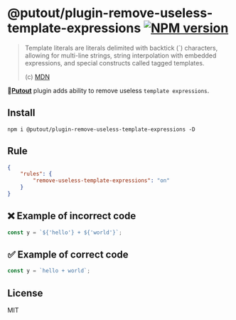 # @putout/plugin-remove-useless-template-expressions [![NPM version][NPMIMGURL]][NPMURL]

[NPMIMGURL]: https://img.shields.io/npm/v/@putout/plugin-remove-useless-template-expressions.svg?style=flat&longCache=true
[NPMURL]: https://npmjs.org/package/@putout/plugin-remove-useless-template-expressions"npm"

> Template literals are literals delimited with backtick (`) characters, allowing for multi-line strings, string interpolation with embedded expressions, and special constructs called tagged templates.
>
> (c) [MDN](https://developer.mozilla.org/en-US/docs/Web/JavaScript/Reference/Template_literals)

🐊[**Putout**](https://github.com/coderaiser/putout) plugin adds ability to remove useless `template expressions`.

## Install

```
npm i @putout/plugin-remove-useless-template-expressions -D
```

## Rule

```json
{
    "rules": {
        "remove-useless-template-expressions": "on"
    }
}
```

## ❌ Example of incorrect code

```js
const y = `${'hello'} + ${'world'}`;
```

## ✅ Example of correct code

```js
const y = `hello + world`;
```

## License

MIT

